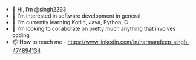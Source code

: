 - 👋 Hi, I’m @singh2293
- 👀 I’m interested in software development in general
- 🌱 I’m currently learning Kotlin, Java, Python, C
- 💞️ I’m looking to collaborate on pretty much anything that involves coding
- 📫 How to reach me - https://www.linkedin.com/in/harmandeep-singh-474894134

<!---
singh2293/singh2293 is a ✨ special ✨ repository because its `README.md` (this file) appears on your GitHub profile.
You can click the Preview link to take a look at your changes.
--->

